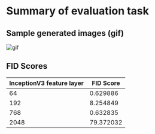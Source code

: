 
# Summary of evaluation task

## Sample generated images (gif)

![gif](diffusion.gif)

## FID Scores

| InceptionV3 feature layer | FID Score |
|---------------------------|-----------|
| 64                        | 0.629886  |
| 192                       | 8.254849  |
| 768                       | 0.632835  |
| 2048                      | 79.372032 |

